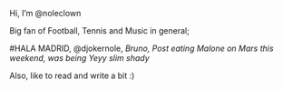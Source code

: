 Hi, I’m @noleclown

Big fan of Football, Tennis and Music in general; 

#HALA MADRID, @djokernole, *Bruno, Post eating Malone on Mars this weekend, was being Yeyy slim shady* 

Also, like to read and write a bit :)

